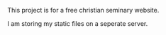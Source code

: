 This project is for a free christian seminary website.

I am storing my static files on a seperate server.
